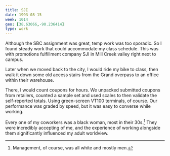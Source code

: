```yaml
---
title: SJI
date: 1993-08-15
week: 1014
geo: [38.63066,-90.236414]
type: work
---
```


Although the SBC assignment was great, temp work was too sporadic. So I found steady work that could accommodate my class schedule. This was with promotions fulfillment company SJI in Mill Creek valley right next to campus.

Later when we moved back to the city, I would ride my bike to class, then walk it down some old access stairs from the Grand overpass to an office within their warehouse.

There, I would count coupons for hours. We unpacked submitted coupons from retailers, counted a sample set and used scales to then validate the self-reported totals. Using green-screen VT100 terminals, of course. Our performance was graded by speed, but it was easy to converse while working.

Every one of my coworkers was a black woman, most in their 30s.[^mgmt] They were incredibly accepting of me, and the experience of working alongside them significantly influenced my adult worldview.

[^mgmt]: Management, of course, was all white and mostly men.
